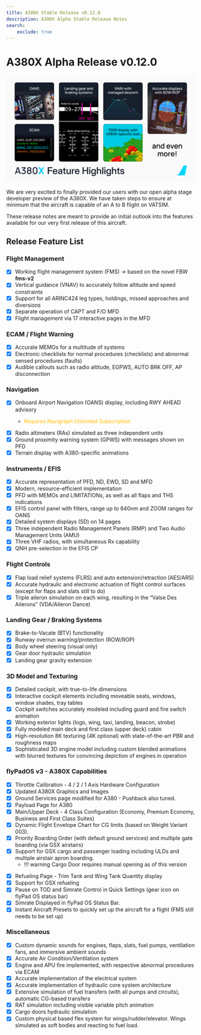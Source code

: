 ```yaml
---
title: A380X Stable Release v0.12.0
description: A380X Alpha Stable Release Notes
search:
    exclude: true
---
```


[//]: # (<link rel="stylesheet" href="../../stylesheets/toc-tables.css">)

# A380X Alpha Release v0.12.0

![a380x-release-card-v1.png](../assets/a380x-release-card-v1.png)

We are very excited to finally provided our users with our open alpha stage developer preview of the A380X. We have taken steps to ensure at minimum that the aircraft is
capable of an A to B flight on VATSIM.

These release notes are meant to provide an initial outlook into the features available for our very first release of this aircraft.

## Release Feature List

### Flight Management

- [x] Working flight management system (FMS) -> based on the novel FBW **fms-v2**
- [x] Vertical guidance (VNAV) to accurately follow altitude and speed constraints
- [x] Support for all ARINC424 leg types, holdings, missed approaches and diversions
- [x] Separate operation of CAPT and F/O MFD
- [x] Flight management via 17 interactive pages in the MFD

### ECAM / Flight Warning

- [x] Accurate MEMOs for a multitude of systems
- [x] Electronic checklists for normal procedures (checklists) and abnormal sensed procedures (faults)
- [x] Audible callouts such as radio altitude, EGPWS, AUTO BRK OFF, AP disconnection

### Navigation

- [x] Onboard Airport Navigation (OANS) display, including RWY AHEAD advisory
    - <p style="color:#FFBF00;">Requires Navigraph Unlimited Subscription</p>
- [x] Radio altimeters (RAs) simulated as three independent units
- [x] Ground proximity warning system (GPWS) with messages shown on PFD
- [x] Terrain display with A380-specific animations

### Instruments / EFIS

- [x] Accurate representation of PFD, ND, EWD, SD and MFD
- [x] Modern, resource-efficient implementation
- [x] PFD with MEMOs and LIMITATIONs, as well as all flaps and THS indications
- [x] EFIS control panel with filters, range up to 640nm and ZOOM ranges for OANS
- [x] Detailed system displays (SD) on 14 pages
- [x] Three independent Radio Management Panels (RMP) and Two Audio Management Units (AMU)
- [x] Three VHF radios, with simultaneous Rx capability
- [x] QNH pre-selection in the EFIS CP

### Flight Controls

- [x] Flap load relief systems (FLRS) and auto extension/retraction (AES/ARS)
- [x] Accurate hydraulic and electronic actuation of flight control surfaces (except for flaps and slats still to do)
- [x] Triple aileron simulation on each wing, resulting in the “Valse Des Ailerons” (VDA/Aileron Dance)

### Landing Gear / Braking Systems

- [x] Brake-to-Vacate (BTV) functionality
- [x] Runway overrun warning/protection (ROW/ROP)
- [x] Body wheel steering (visual only)
- [x] Gear door hydraulic simulation
- [x] Landing gear gravity extension

### 3D Model and Texturing

- [x] Detailed cockpit, with true-to-life dimensions
- [x] Interactive cockpit elements including moveable seats, windows, window shades, tray tables
- [x] Cockpit switches accurately modeled including guard and fire switch animation
- [x] Working exterior lights (logo, wing, taxi, landing, beacon, strobe)
- [x] Fully modeled main deck and first class (upper deck) cabin
- [x] High-resolution 8K texturing (4K optional) with state-of-the-art PBR and roughness maps
- [x] Sophisticated 3D engine model including custom blended animations with blurred textures for convincing
depiction of engines in operation

### flyPadOS v3 - A380X Capabilities

- [x] Throttle Calibration - 4 / 2 / 1 Axis Hardware Configuration
- [x] Updated A380X Graphics and Images
- [x] Ground Services page modified for A380 - Pushback also tuned. 
- [x] Payload Page for A380
- [x] Main/Upper Deck - 4 Class Configuration (Economy, Premium Economy, Business and First Class Suites)
- [x] Dynamic Flight Envelope Chart for CG limits (based on Weight Variant 003). 
- [x] Priority Boarding Order (with default ground services) and multiple gate boarding (via GSX airstairs)
- [x] Support for GSX cargo and passenger loading including ULDs and multiple airstair apron boarding.
  - !!! warning Cargo Door requires manual opening as of this version</p>
- [x] Refueling Page - Trim Tank and Wing Tank Quantity display
- [x] Support for GSX refueling
- [x] Pause on TOD and Simrate Control in Quick Settings (gear icon on flyPad OS status bar)
- [x] Simrate Displayed in flyPad OS Status Bar.
- [x] Instant Aircraft Presets to quickly set up the aircraft for a flight (FMS still needs to be set up) 

### Miscellaneous

- [x] Custom dynamic sounds for engines, flaps, slats, fuel pumps, ventilation fans, and immersive ambient sounds
- [x] Accurate Air Condition/Ventilation system
- [x] Engine and APU fire implemented, with respective abnormal procedures via ECAM
- [x] Accurate implementation of the electrical system
- [x] Accurate implementation of hydraulic core system architecture
- [x] Extensive simulation of fuel transfers (with all pumps and circuits), automatic CG-based transfers
- [x] RAT simulation including visible variable pitch animation
- [x] Cargo doors hydraulic simulation
- [x] Custom physical based flex system for wings/rudder/elevator. Wings simulated as soft bodies and reacting to fuel load.
